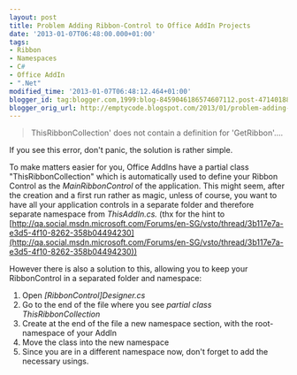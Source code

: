 ```yaml
---
layout: post
title: Problem Adding Ribbon-Control to Office AddIn Projects
date: '2013-01-07T06:48:00.000+01:00'
tags:
- Ribbon
- Namespaces
- C#
- Office AddIn
- ".Net"
modified_time: '2013-01-07T06:48:12.464+01:00'
blogger_id: tag:blogger.com,1999:blog-8459046186574607112.post-4714018850222278104
blogger_orig_url: http://emptycode.blogspot.com/2013/01/problem-adding-ribbon-control-to-office.html
---
```


> ThisRibbonCollection' does not contain a definition for 'GetRibbon'....

If you see this error, don't panic, the solution is rather simple.

To make matters easier for you, Office AddIns have a partial class "ThisRibbonCollection" which is automatically used to define your Ribbon Control as the *MainRibbonControl* of the application. This might seem, after the creation and a first run rather as magic, unless of course, you want to have all your application controls in a separate folder and therefore separate namespace from *ThisAddIn.cs.* (thx for the hint to [http://qa.social.msdn.microsoft.com/Forums/en-SG/vsto/thread/3b117e7a-e3d5-4f10-8262-358b04494230](http://qa.social.msdn.microsoft.com/Forums/en-SG/vsto/thread/3b117e7a-e3d5-4f10-8262-358b04494230))

However there is also a solution to this, allowing you to keep your RibbonControl in a separated folder and namespace:

1. Open *[RibbonControl]Designer.cs*
2. Go to the end of the file where you see *partial class ThisRibbonCollection*
3. Create at the end of the file a new namespace section, with the root-namespace of your AddIn
4. Move the class into the new namespace
5. Since you are in a different namespace now, don't forget to add the necessary usings.